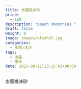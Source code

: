 ```yaml
---
title: 水蜜桃冰砂
price:
  - 120
description: "peach smoothies "
draft: false
weight: 9
image: images/alcohol.jpg
categories:
  - 水果/冰沙
tags:
  - 冰品
  - 果汁
date: 2023-08-11T23:15:01+08:00
---
```


 水蜜桃冰砂
